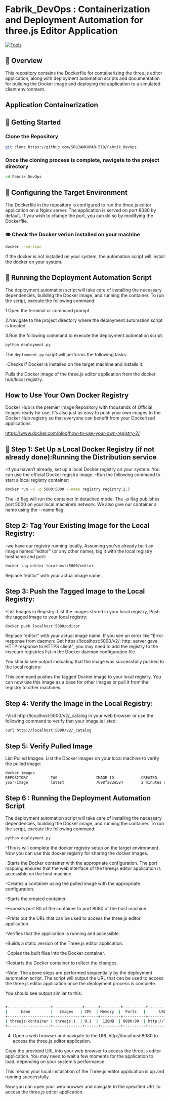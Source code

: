 # Fabrik_DevOps : Containerization and Deployment Automation for three.js Editor Application

[![Tools](https://skillicons.dev/icons?i=docker,nginx,github,git,html,py,vscode,ubuntu,linux,bash)](https://skillicons.dev)

## 📝 Overview

This repository contains the Dockerfile for containerizing the three.js editor application, along with deployment automation scripts and documentation for building the Docker image and deploying the application  to a simulated client environment.

## Application Containerization
## 🌱 Getting Started

### Clone the Repository
```bash
git clone https://github.com/SRUJANKUMAR-510/Fabrik_DevOps

```
### Once the cloning process is complete, navigate to the project directory
```bash
cd Fabrik_DevOps

```
## 🚀 Configuring the Target Environment

The Dockerfile in the repository is configured to run the three.js editor application on a Nginx server. The application is served on port 8080 by default. If you wish to change the port, you can do so by modifying the Dockerfile.

### 👁️ Check the Docker verion installed on your machine
```bash
docker --version

```
If the docker is not installed on your system, the automation script will install the docker on your system.

## 🛫 Running the Deployment Automation Script
The deployment automation script will take care of installing the necessary dependencies, building the Docker image, and running the container. To run the script, execute the following command:

1.Open the terminal or command prompt.

2.Navigate to the project directory where the deployment automation script is located.

3.Run the following command to execute the deployment automation script:

```bash
python deployment.py

```
The `deployment.py` script will performs the following tasks:

-Checks if Docker is installed on the target machine and installs it.

Pulls the Docker image of the three.js editor application from the docker hub/local registry.

## How to Use Your Own Docker Registry

Docker Hub is the premier Image Repository with thousands of Official Images ready for use. It’s also just as easy to push your own images to the Docker Hub registry so that everyone can benefit from your Dockerized applications.

https://www.docker.com/blog/how-to-use-your-own-registry-2/


## 📂 Step 1: Set Up a Local Docker Registry (if not already done):Running the Distribution service

-If you haven’t already, set up a local Docker registry on your system. You can use the official Docker registry image.
-Run the following command to start a local registry container:

```bash
docker run -d -p 5000:5000 --name registry registry:2.7

```

The -d flag will run the container in detached mode. The -p flag publishes port 5000 on your local machine’s network. We also give our container a name using the --name flag.

## Step 2: Tag Your Existing Image for the Local Registry:

-we have our registry running locally, Assuming you’ve already built an image named “editor” (or any other name), tag it with the local registry hostname and port:

```bash
docker tag editor localhost:5000/editor

```
Replace “editor” with your actual image name.

## Step 3: Push the Tagged Image to the Local Registry:
-List Images in Registry: List the images stored in your local registry, Push the tagged image to your local registry:

```bash
docker push localhost:5000/editor

```
Replace “editor” with your actual image name. If you see an error like "Error response from daemon: Get https://localhost:5000/v2/: http: server gave HTTP response to HTTPS client", you may need to add the registry to the insecure registries list in the Docker daemon configuration file.

You should see output indicating that the image was successfully pushed to the local registry:

This command pushes the tagged Docker image to your local registry. You can now use this image as a base for other images or pull it from the registry to other machines.

## Step 4: Verify the Image in the Local Registry:
-Visit http://localhost:5000/v2/_catalog in your web browser or use the following command to verify that your image is listed:

```bash
curl http://localhost:5000/v2/_catalog

```

## Step 5: Verify Pulled Image
List Pulled Images: List the Docker images on your local machine to verify the pulled image:

```bash
docker images
REPOSITORY          TAG                 IMAGE ID            CREATED             SIZE
your-image          latest              7698f282e524        2 minutes ago       1.2GB

```
## Step 6 : Running the Deployment Automation Script
The deployment automation script will take care of installing the necessary dependencies, building the Docker image, and running the container. To run the script, execute the following command:

```bash
python deployment.py

```

-This is will complete the docker registry setup on the target environment. Now you can use this docker registry for sharing the docker images.

-Starts the Docker container with the appropriate configuration. The port mapping ensures that the web interface of the three.js editor application is accessible on the host machine.

-Creates a container using the pulled image with the appropriate configuration.

-Starts the created container.

-Exposes port 80 of the container to port 8080 of the host machine.

-Prints out the URL that can be used to access the three.js editor application.

-Verifies that the application is running and accessible.

-Builds a static version of the Three.js editor application.

-Copies the built files into the Docker container.

-Restarts the Docker container to reflect the changes.

-Note: The above steps are performed sequentially by the deployment automation script. The script will output the URL that can be used to access the three.js editor application once the deployment process is complete.

You should see output similar to this:

```bash

+-------------------+-------------+------+---------+----------+-----------------------+
|      Name         |   Images   | CPU  | Memory  |  Ports   |      URL               |
+-------------------+-------------+------+---------+----------+-----------------------+
| threejs-container | threejs:1  | 0.1  |  128MB  | 8080:80  | http://localhost:8080  |
+-------------------+-------------+------+---------+----------+-----------------------+
```

4. Open a web browser and navigate to the URL http://localhost:8080 to access the three.js editor application.

Copy the provided URL into your web browser to access the three.js editor application. You may need to wait a few moments for the application to load, depending on your system's performance.

This means your local installation of the Three.js editor application is up and running successfully.

Now you can open your web browser and navigate to the specified URL to access the three.js editor application.












